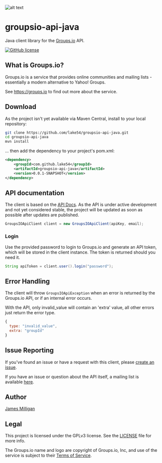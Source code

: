 ![alt text](https://groups.io/img/logofull.png "Groups.io logo")
# groupsio-api-java
Java client library for the [Groups.io](https://groups.io) API.

[![GitHub license](https://img.shields.io/badge/license-AGPL-blue.svg)](https://raw.githubusercontent.com/lake54/groupsio-api-java/master/LICENSE)

## What is Groups.io?
Groups.io is a service that provides online communities and mailing lists - essentially a modern alternative to Yahoo! Groups.

See https://groups.io to find out more about the service.

## Download
As the project isn't yet available via Maven Central, install to your local repository:
```bash
git clone https://github.com/lake54/groupsio-api-java.git
cd groupsio-api-java
mvn install
```
... then add the dependency to your project's pom.xml:
```xml
<dependency>
    <groupId>com.github.lake54</groupId>
    <artifactId>groupsio-api-java</artifactId>
    <version>0.0.1-SNAPSHOT</version>
</dependency>
```

## API documentation
The client is based on the [API Docs](https://groups.io/static/api). As the API is under active development and not yet considered stable, the project will be updated as soon as possible after updates are published.

```java
GroupsIOApiClient client = new GroupsIOApiClient(apiKey, email);
```

### Login
Use the provided password to login to Groups.io and generate an API token, which will be stored in the client instance. The token is returned should you need it.

```java
String apiToken = client.user().login("password");
```

## Error Handling
The client will throw `GroupsIOApiException` when an error is returned by the Groups.io API, or if an internal error occurs.

With the API, only invalid_value will contain an 'extra' value, all other errors just return the error type.
```javascript
{
  type: "invalid_value",
  extra: "groupId"
}
```

## Issue Reporting
If you've found an issue or have a request with this client, please [create an issue](https://github.com/lake54/groupsio-api-java/issues/new).

If you have an issue or question about the API itself, a mailing list is available [here](https://beta.groups.io/g/api).

## Author
[James Milligan](https://github.com/lake54)

## Legal
This project is licensed under the GPLv3 license. See the [LICENSE](LICENSE) file for more info.

The Groups.io name and logo are copyright of Groups.io, Inc, and use of the service is subject to their [Terms of Service](https://groups.io/static/tos).